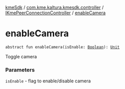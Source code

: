 [kmeSdk](../../index.md) / [com.kme.kaltura.kmesdk.controller](../index.md) / [IKmePeerConnectionController](index.md) / [enableCamera](./enable-camera.md)

# enableCamera

`abstract fun enableCamera(isEnable: `[`Boolean`](https://kotlinlang.org/api/latest/jvm/stdlib/kotlin/-boolean/index.html)`): `[`Unit`](https://kotlinlang.org/api/latest/jvm/stdlib/kotlin/-unit/index.html)

Toggle camera

### Parameters

`isEnable` - flag to enable/disable camera